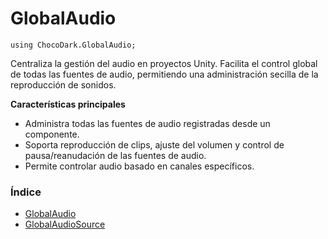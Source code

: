 # GlobalAudio
`using ChocoDark.GlobalAudio;`

Centraliza la gestión del audio en proyectos Unity. Facilita el control global de todas las fuentes de audio, permitiendo una administración secilla de la reproducción de sonidos.

**Características principales**
- Administra todas las fuentes de audio registradas desde un componente.
- Soporta reproducción de clips, ajuste del volumen y control de pausa/reanudación de las fuentes de audio.
- Permite controlar audio basado en canales específicos.

### Índice
- [GlobalAudio](docs/GlobalAudio.md)
- [GlobalAudioSource](docs/GlobalAudioSource.md)